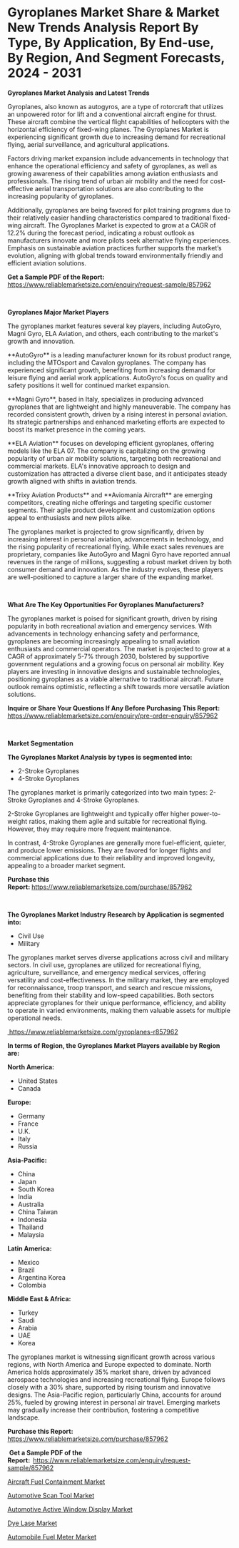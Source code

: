 <p><h1>Gyroplanes Market Share & Market New Trends Analysis Report By Type, By Application, By End-use, By Region, And Segment Forecasts, 2024 - 2031</h1></p><p><strong>Gyroplanes Market Analysis and Latest Trends</strong></p>
<p><p>Gyroplanes, also known as autogyros, are a type of rotorcraft that utilizes an unpowered rotor for lift and a conventional aircraft engine for thrust. These aircraft combine the vertical flight capabilities of helicopters with the horizontal efficiency of fixed-wing planes. The Gyroplanes Market is experiencing significant growth due to increasing demand for recreational flying, aerial surveillance, and agricultural applications. </p><p>Factors driving market expansion include advancements in technology that enhance the operational efficiency and safety of gyroplanes, as well as growing awareness of their capabilities among aviation enthusiasts and professionals. The rising trend of urban air mobility and the need for cost-effective aerial transportation solutions are also contributing to the increasing popularity of gyroplanes. </p><p>Additionally, gyroplanes are being favored for pilot training programs due to their relatively easier handling characteristics compared to traditional fixed-wing aircraft. The Gyroplanes Market is expected to grow at a CAGR of 12.2% during the forecast period, indicating a robust outlook as manufacturers innovate and more pilots seek alternative flying experiences. Emphasis on sustainable aviation practices further supports the market’s evolution, aligning with global trends toward environmentally friendly and efficient aviation solutions.</p></p>
<p><strong>Get a Sample PDF of the Report:&nbsp;</strong> <a href="https://www.reliablemarketsize.com/enquiry/request-sample/857962?utm_campaign=1590&utm_medium=2&utm_source=Github&utm_content=ia&utm_term=02112024&utm_id=gyroplanes">https://www.reliablemarketsize.com/enquiry/request-sample/857962</a></p>
<p>&nbsp;</p>
<p><strong>Gyroplanes Major Market Players</strong></p>
<p><p>The gyroplanes market features several key players, including AutoGyro, Magni Gyro, ELA Aviation, and others, each contributing to the market's growth and innovation.</p><p>**AutoGyro** is a leading manufacturer known for its robust product range, including the MTOsport and Cavalon gyroplanes. The company has experienced significant growth, benefiting from increasing demand for leisure flying and aerial work applications. AutoGyro's focus on quality and safety positions it well for continued market expansion.</p><p>**Magni Gyro**, based in Italy, specializes in producing advanced gyroplanes that are lightweight and highly maneuverable. The company has recorded consistent growth, driven by a rising interest in personal aviation. Its strategic partnerships and enhanced marketing efforts are expected to boost its market presence in the coming years.</p><p>**ELA Aviation** focuses on developing efficient gyroplanes, offering models like the ELA 07. The company is capitalizing on the growing popularity of urban air mobility solutions, targeting both recreational and commercial markets. ELA's innovative approach to design and customization has attracted a diverse client base, and it anticipates steady growth aligned with shifts in aviation trends.</p><p>**Trixy Aviation Products** and **Aviomania Aircraft** are emerging competitors, creating niche offerings and targeting specific customer segments. Their agile product development and customization options appeal to enthusiasts and new pilots alike.</p><p>The gyroplanes market is projected to grow significantly, driven by increasing interest in personal aviation, advancements in technology, and the rising popularity of recreational flying. While exact sales revenues are proprietary, companies like AutoGyro and Magni Gyro have reported annual revenues in the range of millions, suggesting a robust market driven by both consumer demand and innovation. As the industry evolves, these players are well-positioned to capture a larger share of the expanding market.</p></p>
<p>&nbsp;</p>
<p><strong>What Are The Key Opportunities For Gyroplanes Manufacturers?</strong></p>
<p><p>The gyroplanes market is poised for significant growth, driven by rising popularity in both recreational aviation and emergency services. With advancements in technology enhancing safety and performance, gyroplanes are becoming increasingly appealing to small aviation enthusiasts and commercial operators. The market is projected to grow at a CAGR of approximately 5-7% through 2030, bolstered by supportive government regulations and a growing focus on personal air mobility. Key players are investing in innovative designs and sustainable technologies, positioning gyroplanes as a viable alternative to traditional aircraft. Future outlook remains optimistic, reflecting a shift towards more versatile aviation solutions.</p></p>
<p><strong>Inquire or Share Your Questions If Any Before Purchasing This Report:</strong> <a href="https://www.reliablemarketsize.com/enquiry/pre-order-enquiry/857962?utm_campaign=1590&utm_medium=2&utm_source=Github&utm_content=ia&utm_term=02112024&utm_id=gyroplanes">https://www.reliablemarketsize.com/enquiry/pre-order-enquiry/857962</a></p>
<p>&nbsp;</p>
<p><strong>Market Segmentation</strong></p>
<p><strong>The Gyroplanes Market Analysis by types is segmented into:</strong></p>
<p><ul><li>2-Stroke Gyroplanes</li><li>4-Stroke Gyroplanes</li></ul></p>
<p><p>The gyroplanes market is primarily categorized into two main types: 2-Stroke Gyroplanes and 4-Stroke Gyroplanes. </p><p>2-Stroke Gyroplanes are lightweight and typically offer higher power-to-weight ratios, making them agile and suitable for recreational flying. However, they may require more frequent maintenance.</p><p>In contrast, 4-Stroke Gyroplanes are generally more fuel-efficient, quieter, and produce lower emissions. They are favored for longer flights and commercial applications due to their reliability and improved longevity, appealing to a broader market segment.</p></p>
<p><strong>Purchase this Report:&nbsp;</strong><a href="https://www.reliablemarketsize.com/purchase/857962?utm_campaign=1590&utm_medium=2&utm_source=Github&utm_content=ia&utm_term=02112024&utm_id=gyroplanes">https://www.reliablemarketsize.com/purchase/857962</a></p>
<p>&nbsp;</p>
<p><strong>The Gyroplanes Market Industry Research by Application is segmented into:</strong></p>
<p><ul><li>Civil Use</li><li>Military</li></ul></p>
<p><p>The gyroplanes market serves diverse applications across civil and military sectors. In civil use, gyroplanes are utilized for recreational flying, agriculture, surveillance, and emergency medical services, offering versatility and cost-effectiveness. In the military market, they are employed for reconnaissance, troop transport, and search and rescue missions, benefiting from their stability and low-speed capabilities. Both sectors appreciate gyroplanes for their unique performance, efficiency, and ability to operate in varied environments, making them valuable assets for multiple operational needs.</p></p>
<p><a href="https://www.reliablemarketsize.com/gyroplanes-r857962?utm_campaign=1590&utm_medium=2&utm_source=Github&utm_content=ia&utm_term=02112024&utm_id=gyroplanes">&nbsp;https://www.reliablemarketsize.com/gyroplanes-r857962</a></p>
<p><strong>In terms of Region, the Gyroplanes Market Players available by Region are:</strong></p>
<p>
    <p> <strong> North America: </strong>
        <ul>
            <li>United States</li>
            <li>Canada</li>
        </ul>
        </p> 
    <p> <strong> Europe: </strong>
        <ul>
            <li>Germany</li>
            <li>France</li>
            <li>U.K.</li>
            <li>Italy</li>
            <li>Russia</li>
        </ul>
        </p> 
    <p> <strong> Asia-Pacific: </strong>
        <ul>
            <li>China</li>
            <li>Japan</li>
            <li>South Korea</li>
            <li>India</li>
            <li>Australia</li>
            <li>China Taiwan</li>
            <li>Indonesia</li>
            <li>Thailand</li>
            <li>Malaysia</li>
        </ul>
        </p> 
    <p> <strong> Latin America: </strong>
        <ul>
            <li>Mexico</li>
            <li>Brazil</li>
            <li>Argentina Korea</li>
            <li>Colombia</li>
        </ul>
        </p> 
    <p> <strong> Middle East & Africa: </strong>
        <ul>
            <li>Turkey</li>
            <li>Saudi</li>
            <li>Arabia</li>
            <li>UAE</li>
            <li>Korea</li>
        </ul>
    </p>
    </p>
<p><p>The gyroplanes market is witnessing significant growth across various regions, with North America and Europe expected to dominate. North America holds approximately 35% market share, driven by advanced aerospace technologies and increasing recreational flying. Europe follows closely with a 30% share, supported by rising tourism and innovative designs. The Asia-Pacific region, particularly China, accounts for around 25%, fueled by growing interest in personal air travel. Emerging markets may gradually increase their contribution, fostering a competitive landscape.</p></p>
<p><strong>Purchase this Report: </strong><a href="https://www.reliablemarketsize.com/purchase/857962?utm_campaign=1590&utm_medium=2&utm_source=Github&utm_content=ia&utm_term=02112024&utm_id=gyroplanes">https://www.reliablemarketsize.com/purchase/857962</a></p>
<p>&nbsp;<strong>Get a Sample PDF of the Report:&nbsp;&nbsp;</strong><a href="https://www.reliablemarketsize.com/enquiry/request-sample/857962?utm_campaign=1590&utm_medium=2&utm_source=Github&utm_content=ia&utm_term=02112024&utm_id=gyroplanes">https://www.reliablemarketsize.com/enquiry/request-sample/857962</a></p>
<p><strong></strong></p>
<p><p><a href="https://www.linkedin.com/pulse/emerging-aircraft-fuel-containment-market-opportunities-2bidc?utm_campaign=1590&utm_medium=2&utm_source=Github&utm_content=ia&utm_term=02112024&utm_id=gyroplanes">Aircraft Fuel Containment Market</a></p><p><a href="https://github.com/AnnDiaz698/Market-Research-Report-List-1/blob/main/automotive-scan-tool-market.md?utm_campaign=1590&utm_medium=2&utm_source=Github&utm_content=ia&utm_term=02112024&utm_id=gyroplanes">Automotive Scan Tool Market</a></p><p><a href="https://www.linkedin.com/pulse/automotive-active-window-display-market-outlook-share-analysis-jlc2c?utm_campaign=1590&utm_medium=2&utm_source=Github&utm_content=ia&utm_term=02112024&utm_id=gyroplanes">Automotive Active Window Display Market</a></p><p><a href="https://www.linkedin.com/pulse/dye-lase-market-outlook-complete-industry-analysis-2024-swnlc?utm_campaign=1590&utm_medium=2&utm_source=Github&utm_content=ia&utm_term=02112024&utm_id=gyroplanes">Dye Lase Market</a></p><p><a href="https://www.linkedin.com/pulse/emerging-opportunities-challenges-global-automobile-fuel-meter-ag8fc?utm_campaign=1590&utm_medium=2&utm_source=Github&utm_content=ia&utm_term=02112024&utm_id=gyroplanes">Automobile Fuel Meter Market</a></p></p>